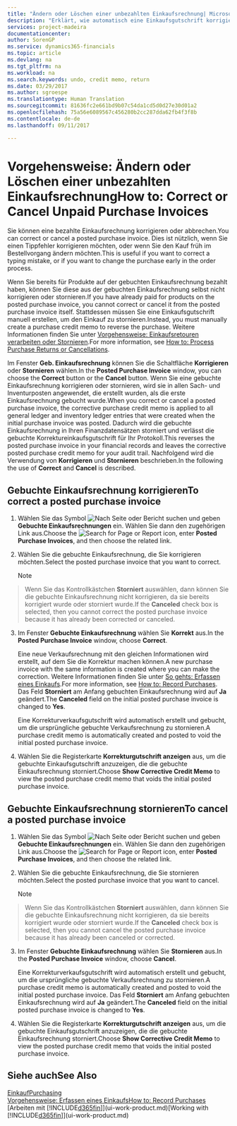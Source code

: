 ```yaml
---
title: "Ändern oder Löschen einer unbezahlten Einkaufsrechnung| Microsoft Docs"
description: "Erklärt, wie automatisch eine Einkaufsgutschrift korrigiert, abgebrochen oder rückgängig gemacht wird und eine gebuchte Einkaufsrechnung erstellt wird."
services: project-madeira
documentationcenter: 
author: SorenGP
ms.service: dynamics365-financials
ms.topic: article
ms.devlang: na
ms.tgt_pltfrm: na
ms.workload: na
ms.search.keywords: undo, credit memo, return
ms.date: 03/29/2017
ms.author: sgroespe
ms.translationtype: Human Translation
ms.sourcegitcommit: 81636fc2e661bd9b07c54da1cd5d0d27e30d01a2
ms.openlocfilehash: 75a56e6089567c456280b2cc287dda62fb4f3f8b
ms.contentlocale: de-de
ms.lasthandoff: 09/11/2017

---
```

# <a name="how-to-correct-or-cancel-unpaid-purchase-invoices"></a><span data-ttu-id="5d795-103">Vorgehensweise: Ändern oder Löschen einer unbezahlten Einkaufsrechnung</span><span class="sxs-lookup"><span data-stu-id="5d795-103">How to: Correct or Cancel Unpaid Purchase Invoices</span></span>
<span data-ttu-id="5d795-104">Sie können eine bezahlte Einkaufsrechnung korrigieren oder abbrechen.</span><span class="sxs-lookup"><span data-stu-id="5d795-104">You can correct or cancel a posted purchase invoice.</span></span> <span data-ttu-id="5d795-105">Dies ist nützlich, wenn Sie einen Tippfehler korrigieren möchten, oder wenn Sie den Kauf früh im Bestellvorgang ändern möchten.</span><span class="sxs-lookup"><span data-stu-id="5d795-105">This is useful if you want to correct a typing mistake, or if you want to change the purchase early in the order process.</span></span>

<span data-ttu-id="5d795-106">Wenn Sie bereits für Produkte auf der gebuchten Einkaufsrechnung bezahlt haben, können Sie diese aus der gebuchten Einkaufsrechnung selbst nicht korrigieren oder stornieren.</span><span class="sxs-lookup"><span data-stu-id="5d795-106">If you have already paid for products on the posted purchase invoice, you cannot correct or cancel it from the posted purchase invoice itself.</span></span> <span data-ttu-id="5d795-107">Stattdessen müssen Sie eine Einkaufsgutschrift manuell erstellen, um den Einkauf zu stornieren.</span><span class="sxs-lookup"><span data-stu-id="5d795-107">Instead, you must manually create a purchase credit memo to reverse the purchase.</span></span> <span data-ttu-id="5d795-108">Weitere Informationen finden Sie unter [Vorgehensweise: Einkaufsretouren verarbeiten oder Stornieren](purchasing-how-process-purchase-returns-cancellations.md).</span><span class="sxs-lookup"><span data-stu-id="5d795-108">For more information, see [How to: Process Purchase Returns or Cancellations](purchasing-how-process-purchase-returns-cancellations.md).</span></span>

<span data-ttu-id="5d795-109">Im Fenster **Geb. Einkaufsrechnung** können Sie die Schaltfläche **Korrigieren** oder **Stornieren** wählen.</span><span class="sxs-lookup"><span data-stu-id="5d795-109">In the **Posted Purchase Invoice** window, you can choose the **Correct** button or the **Cancel** button.</span></span> <span data-ttu-id="5d795-110">Wenn Sie eine gebuchte Einkaufsrechnung korrigieren oder stornieren, wird sie in allen Sach- und Inventurposten angewendet, die erstellt wurden, als die erste Einkaufsrechnung gebucht wurde.</span><span class="sxs-lookup"><span data-stu-id="5d795-110">When you correct or cancel a posted purchase invoice, the corrective purchase credit memo is applied to all general ledger and inventory ledger entries that were created when the initial purchase invoice was posted.</span></span> <span data-ttu-id="5d795-111">Dadurch wird die gebuchte Einkaufsrechnung in Ihren Finanzdatensätzen storniert und verlässt die gebuchte Korrektureinkaufsgutschrift für Ihr Protokoll.</span><span class="sxs-lookup"><span data-stu-id="5d795-111">This reverses the posted purchase invoice in your financial records and leaves the corrective posted purchase credit memo for your audit trail.</span></span> <span data-ttu-id="5d795-112">Nachfolgend wird die Verwendung von **Korrigieren** und **Stornieren** beschrieben.</span><span class="sxs-lookup"><span data-stu-id="5d795-112">In the following the use of **Correct** and **Cancel** is described.</span></span>

## <a name="to-correct-a-posted-purchase-invoice"></a><span data-ttu-id="5d795-113">Gebuchte Einkaufsrechnung korrigieren</span><span class="sxs-lookup"><span data-stu-id="5d795-113">To correct a posted purchase invoice</span></span>
1. <span data-ttu-id="5d795-114">Wählen Sie das Symbol ![Nach Seite oder Bericht suchen](media/ui-search/search_small.png "Nach Seite oder Bericht suchen") und geben **Gebuchte Einkaufsrechnungen** ein. Wählen Sie dann den zugehörigen Link aus.</span><span class="sxs-lookup"><span data-stu-id="5d795-114">Choose the ![Search for Page or Report](media/ui-search/search_small.png "Search for Page or Report icon") icon, enter **Posted Purchase Invoices**, and then choose the related link.</span></span>  
2. <span data-ttu-id="5d795-115">Wählen Sie die gebuchte Einkaufsrechnung, die Sie korrigieren möchten.</span><span class="sxs-lookup"><span data-stu-id="5d795-115">Select the posted purchase invoice that you want to correct.</span></span>  

    > [!NOTE]  
>   <span data-ttu-id="5d795-116">Wenn Sie das Kontrollkästchen **Storniert** auswählen, dann können Sie die gebuchte Einkaufsrechnung nicht korrigieren, da sie bereits korrigiert wurde oder storniert wurde.</span><span class="sxs-lookup"><span data-stu-id="5d795-116">If the **Canceled** check box is selected, then you cannot correct the posted purchase invoice because it has already been corrected or canceled.</span></span>
3. <span data-ttu-id="5d795-117">Im Fenster **Gebuchte Einkaufsrechnung** wählen Sie **Korrekt** aus.</span><span class="sxs-lookup"><span data-stu-id="5d795-117">In the **Posted Purchase Invoice** window, choose **Correct**.</span></span>

    <span data-ttu-id="5d795-118">Eine neue Verkaufsrechnung mit den gleichen Informationen wird erstellt, auf dem Sie die Korrektur machen können.</span><span class="sxs-lookup"><span data-stu-id="5d795-118">A new purchase invoice with the same information is created where you can make the correction.</span></span> <span data-ttu-id="5d795-119">Weitere Informationen finden Sie unter [So gehts: Erfassen eines Einkaufs](purchasing-how-record-purchases.md).</span><span class="sxs-lookup"><span data-stu-id="5d795-119">For more information, see [How to: Record Purchases](purchasing-how-record-purchases.md).</span></span> <span data-ttu-id="5d795-120">Das Feld **Storniert** am Anfang gebuchten Einkaufsrechnung wird auf **Ja** geändert.</span><span class="sxs-lookup"><span data-stu-id="5d795-120">The **Canceled** field on the initial posted purchase invoice is changed to **Yes**.</span></span>

    <span data-ttu-id="5d795-121">Eine Korrekturverkaufsgutschrift wird automatisch erstellt und gebucht, um die ursprüngliche gebuchte Verkaufsrechnung zu stornieren.</span><span class="sxs-lookup"><span data-stu-id="5d795-121">A purchase credit memo is automatically created and posted to void the initial posted purchase invoice.</span></span>
4. <span data-ttu-id="5d795-122">Wählen Sie die Registerkarte **Korrekturgutschrift anzeigen** aus, um die gebuchte Einkaufsgutschrift anzuzeigen, die die gebuchte Einkaufsrechnung storniert.</span><span class="sxs-lookup"><span data-stu-id="5d795-122">Choose **Show Corrective Credit Memo** to view the posted purchase credit memo that voids the initial posted purchase invoice.</span></span>

## <a name="to-cancel-a-posted-purchase-invoice"></a><span data-ttu-id="5d795-123">Gebuchte Einkaufsrechnung stornieren</span><span class="sxs-lookup"><span data-stu-id="5d795-123">To cancel a posted purchase invoice</span></span>
1. <span data-ttu-id="5d795-124">Wählen Sie das Symbol ![Nach Seite oder Bericht suchen](media/ui-search/search_small.png "Nach Seite oder Bericht suchen") und geben **Gebuchte Einkaufsrechnungen** ein. Wählen Sie dann den zugehörigen Link aus.</span><span class="sxs-lookup"><span data-stu-id="5d795-124">Choose the ![Search for Page or Report](media/ui-search/search_small.png "Search for Page or Report icon") icon, enter **Posted Purchase Invoices**, and then choose the related link.</span></span>  
2. <span data-ttu-id="5d795-125">Wählen Sie die gebuchte Einkaufsrechnung, die Sie stornieren möchten.</span><span class="sxs-lookup"><span data-stu-id="5d795-125">Select the posted purchase invoice that you want to cancel.</span></span>

    > [!NOTE]  
>   <span data-ttu-id="5d795-126">Wenn Sie das Kontrollkästchen **Storniert** auswählen, dann können Sie die gebuchte Einkaufsrechnung nicht korrigieren, da sie bereits korrigiert wurde oder storniert wurde.</span><span class="sxs-lookup"><span data-stu-id="5d795-126">If the **Canceled** check box is selected, then you cannot cancel the posted purchase invoice because it has already been canceled or corrected.</span></span>
3. <span data-ttu-id="5d795-127">Im Fenster **Gebuchte Einkaufsrechnung** wählen Sie **Stornieren** aus.</span><span class="sxs-lookup"><span data-stu-id="5d795-127">In the **Posted Purchase Invoice** window, choose **Cancel**.</span></span>

    <span data-ttu-id="5d795-128">Eine Korrekturverkaufsgutschrift wird automatisch erstellt und gebucht, um die ursprüngliche gebuchte Verkaufsrechnung zu stornieren.</span><span class="sxs-lookup"><span data-stu-id="5d795-128">A purchase credit memo is automatically created and posted to void the initial posted purchase invoice.</span></span> <span data-ttu-id="5d795-129">Das Feld **Storniert** am Anfang gebuchten Einkaufsrechnung wird auf **Ja** geändert.</span><span class="sxs-lookup"><span data-stu-id="5d795-129">The **Canceled** field on the initial posted purchase invoice is changed to **Yes**.</span></span>
4. <span data-ttu-id="5d795-130">Wählen Sie die Registerkarte **Korrekturgutschrift anzeigen** aus, um die gebuchte Einkaufsgutschrift anzuzeigen, die die gebuchte Einkaufsrechnung storniert.</span><span class="sxs-lookup"><span data-stu-id="5d795-130">Choose **Show Corrective Credit Memo** to view the posted purchase credit memo that voids the initial posted purchase invoice.</span></span>

## <a name="see-also"></a><span data-ttu-id="5d795-131">Siehe auch</span><span class="sxs-lookup"><span data-stu-id="5d795-131">See Also</span></span>
[<span data-ttu-id="5d795-132">Einkauf</span><span class="sxs-lookup"><span data-stu-id="5d795-132">Purchasing</span></span>](purchasing-manage-purchasing.md)  
[<span data-ttu-id="5d795-133">Vorgehensweise: Erfassen eines Einkaufs</span><span class="sxs-lookup"><span data-stu-id="5d795-133">How to: Record Purchases</span></span>](purchasing-how-record-purchases.md)  
<span data-ttu-id="5d795-134">[Arbeiten mit [!INCLUDE[d365fin](includes/d365fin_md.md)]](ui-work-product.md)</span><span class="sxs-lookup"><span data-stu-id="5d795-134">[Working with [!INCLUDE[d365fin](includes/d365fin_md.md)]](ui-work-product.md)</span></span>


